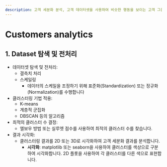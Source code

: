 ```yaml
---
description: 고객 세분화 분석, 고객 데이터셋을 사용하여 비슷한 행동을 보이는 고객 그룹을 식별
---
```


# Customers analytics

## 1. Dataset 탐색 및 전처리



















* 데이터셋 탐색 및 전처리:
  * 결측치 처리
  * 스케일링
    * 데이터의 스케일을 조정하기 위해 표준화(Standardization) 또는 정규화(Normalization)를 수행합니다
* 클러스터링 기법 적용:
  * K-means
  * 계층적 군집화
  * DBSCAN 등의 알고리즘
* 최적의 클러스터 수 결정:
  * 엘보우 방법 또는 실루엣 점수를 사용하여 최적의 클러스터 수를 찾습니다.
* 결과 시각화:
  * 클러스터링 결과를 2D 또는 3D로 시각화하여 고객 세분화 결과를 분석합니다.
    * **시각화**: matplotlib 또는 seaborn을 사용하여 클러스터를 색상으로 구분하여 시각화합니다. 2D 플롯을 사용하여 각 클러스터를 다른 색으로 표현합니다.









